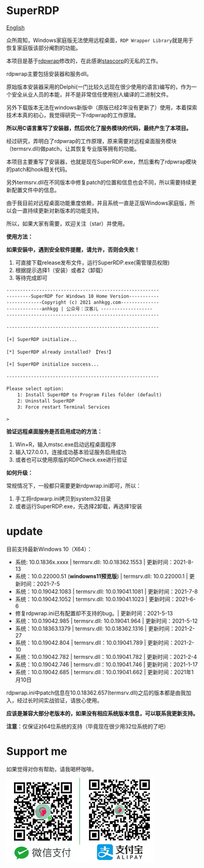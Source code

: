 # SuperRDP

[English](README_en.md)

众所周知，Windows家庭版无法使用远程桌面，`RDP Wrapper Library`就是用于恢复家庭版该部分阉割的功能。

本项目是基于[rdpwrap](https://github.com/stascorp/rdpwrap)修改的，在此感谢[stascorp](https://github.com/stascorp)的无私的工作。

rdpwrap主要包括安装器和服务dll。

原始版本安装器采用的Delphi(一门比较久远现在很少使用的语言)编写的，作为一个安全从业人员的本能，并不是非常信任使用别人编译的二进制文件。

另外下载版本无法在windows新版中（原版已经2年没有更新了）使用，本着探索技术本真的初心，我觉得研究一下rdpwrap的工作原理。

**所以用C语言重写了安装器，然后优化了服务模块的代码，最终产生了本项目。**

经过研究，弄明白了rdpwrap的工作原理，原来需要对远程桌面服务模块（termsrv.dll)做patch，让其恢复专业版等拥有的功能。

本项目主要重写了安装器，也就是现在SuperRDP.exe，然后重构了rdpwrap模块的patch和hook相关代码。

另外termsrv.dll在不同版本中修复patch的位置和信息也会不同，所以需要持续更新配置文件中的信息。

由于我目前对远程桌面功能重度依赖，并且系统一直是正版Windows家庭版，所以会一直持续更新对新版本的功能支持。

所以，如果大家有需要，欢迎关注（star）并使用。

**使用方法：**

**如果安装中，遇到安全软件提醒，请允许，否则会失败！**

1. 可直接下载release发布文件，运行SuperRDP.exe(需管理员权限)
2. 根据提示选择1（安装）或者2（卸载）
3. 等待完成即可

```
--------------------------------------------------------
---------SuperRDP for Windows 10 Home Version-----------
-------------Copyright (c) 2021 anhkgg.com--------------
-------------anhkgg | 公众号：汉客儿 -------------------
--------------------------------------------------------

--------------------------------------------------------

[+] SuperRDP initialize...

[*] SuperRDP already installed? 【Yes!】

[+] SuperRDP initialize success...

--------------------------------------------------------

Please select option:
    1: Install SuperRDP to Program Files folder (default)
    2: Uninstall SuperRDP
    3: Force restart Terminal Services

>
```

**验证远程桌面服务是否启用成功的方法：**

1. Win+R，输入mstsc.exe启动远程桌面程序
2. 输入127.0.0.1，连接成功基本验证服务启用成功
3. 或者也可以使用原版的RDPCheck.exe进行验证

**如何升级：**

常规情况下，一般都只需要更新rdpwrap.ini即可，所以：

1. 手工将rdpwarp.ini拷贝到system32目录
2. 或者运行SuperRDP.exe，先选择2卸载，再选择1安装

# update

目前支持最新Windows 10（X64）：

* 系统: 10.0.1836x.xxxx | termsrv.dll: 10.0.18362.1553 | 更新时间：2021-8-13
* 系统：10.0.22000.51 (**windowns11预览版**) | termsrv.dll: 10.0.22000.1 | 更新时间：2021-7-5
* 系统：10.0.19042.1083 | termsrv.dll: 10.0.19041.1081 | 更新时间：2021-7-8
* 系统：10.0.19042.1052 | termsrv.dll: 10.0.19041.1023 | 更新时间：2021-6-6
* 修复rdpwrap.ini已有配置却不支持的bug。| 更新时间：2021-5-13
* 系统：10.0.19042.985 | termsrv.dll: 10.0.19041.964 | 更新时间：2021-5-12
* 系统：10.0.18363.1379 | termsrv.dll: 10.0.18362.1316 | 更新时间：2021-2-27
* 系统：10.0.19042.804 | termsrv.dll：10.0.19041.789 | 更新时间：2021-2-10
* 系统：10.0.19042.782 | termsrv.dll：10.0.19041.782 | 更新时间：2021-2-4
* 系统：10.0.19042.746 | termsrv.dll：10.0.19041.746 | 更新时间：2021-1-17
* 系统：10.0.19042.685 | termsrv.dll：10.0.19041.662 | 更新时间：2021年1月10日


rdpwrap.ini中patch信息在10.0.18362.657(termsrv.dll)之后的版本都是由我加入，经过长时间实战验证，请放心使用。

**应该是兼容大部分老版本的，如果没有相应系统版本信息，可以联系我更新支持。**

**注意**：仅保证对64位系统的支持（毕竟现在很少用32位系统的了吧）

# Support me

如果觉得对你有帮助，请我喝杯咖啡。

![img](pay.png)